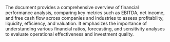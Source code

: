 The document provides a comprehensive overview of financial performance analysis, comparing key metrics such as EBITDA, net income, and free cash flow across companies and industries to assess profitability, liquidity, efficiency, and valuation. It emphasizes the importance of understanding various financial ratios, forecasting, and sensitivity analyses to evaluate operational effectiveness and investment quality.

